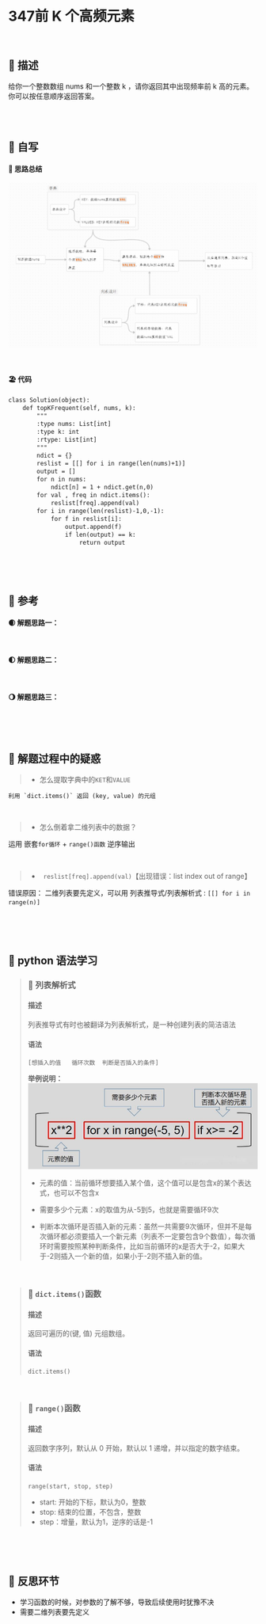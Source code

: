 # 347前 K 个高频元素
<br>

## 🚎 描述
给你一个整数数组 nums 和一个整数 k ，请你返回其中出现频率前 k 高的元素。你可以按任意顺序返回答案。
 
<br>
<br>

## 🛶 自写
#### 🧱 思路总结
![347前 K 个高频元素思路](./../attachments/347前%20K%20个高频元素.png)
 
<br>
 
#### 🏖 代码
```
class Solution(object):
    def topKFrequent(self, nums, k):
        """
        :type nums: List[int]
        :type k: int
        :rtype: List[int]
        """
        ndict = {}
        reslist = [[] for i in range(len(nums)+1)]
        output = []
        for n in nums:
            ndict[n] = 1 + ndict.get(n,0)
        for val , freq in ndict.items():
            reslist[freq].append(val)
        for i in range(len(reslist)-1,0,-1):
            for f in reslist[i]:
                output.append(f)
                if len(output) == k:
                    return output

```
 
<br>
<br>
<br>
 
## 🛫 参考
#### 🌒 解题思路一：
 
<br>
 
#### 🌓 解题思路二：
 
<br>
 
#### 🌖 解题思路三：
 
<br>
<br>
<br>
 
## 🐾 解题过程中的疑惑
 >- 怎么提取字典中的`KET`和`VALUE` 
 
    利用 `dict.items()` 返回 (key, value) 的元组

 <br>

 >- 怎么倒着拿二维列表中的数据？
 
  运用 嵌套`for循环` + `range()函数` 逆序输出

<br>

 >- ` reslist[freq].append(val)`【出现错误：list index out of range】 

 错误原因： 二维列表要先定义，可以用 列表推导式/列表解析式 : 
 ` [[] for i in range(n)]  `
   
   
    

<br>
<br>
<br>
 
## 🍉 python 语法学习
>### 🍇 列表解析式
>#### 描述
>列表推导式有时也被翻译为列表解析式，是一种创建列表的简洁语法
>#### 语法
>`[想插入的值   循环次数  判断是否插入的条件]`
>
>**举例说明：**
>![列表解析式介绍](./../attachments/列表解析式.jpg)
>
>- 元素的值：当前循环想要插入某个值，这个值可以是包含x的某个表达式，也可以不包含x
>
>- 需要多少个元素：x的取值为从-5到5，也就是需要循环9次
>
>- 判断本次循环是否插入新的元素：虽然一共需要9次循环，但并不是每次循环都必须要插入一个新元素（列表不一定要包含9个数值），每次循环时需要按照某种判断条件，比如当前循环的x是否大于-2，如果大于-2则插入一个新的值，如果小于-2则不插入新的值。


 
<br>
 
>### 🍈 `dict.items()`函数
>#### 描述
>   返回可遍历的(键, 值) 元组数组。
>#### 语法
> `dict.items()`
 
<br>
 
>### 🍊 `range()`函数 
>#### 描述
> 返回数字序列，默认从 0 开始，默认以 1 递增，并以指定的数字结束。
>#### 语法
>`range(start, stop, step)`
> - start: 开始的下标，默认为0，整数
> - stop: 结束的位置，不包含，整数
> - step：增量，默认为1，逆序的话是-1
 
 
<br>
<br>
<br>
 
## 🌊 反思环节
- 学习函数的时候，对参数的了解不够，导致后续使用时犹豫不决
- 需要二维列表要先定义